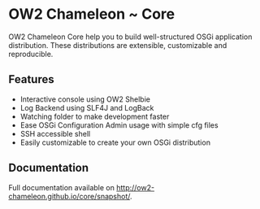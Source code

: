 OW2 Chameleon ~ Core
====================

OW2 Chameleon Core help you to build well-structured OSGi application distribution.
These distributions are extensible, customizable and reproducible.

Features
--------

* Interactive console using OW2 Shelbie
* Log Backend using SLF4J and LogBack
* Watching folder to make development faster
* Ease OSGi Configuration Admin usage with simple cfg files
* SSH accessible shell
* Easily customizable to create your own OSGi distribution

Documentation
-------------

Full documentation available on http://ow2-chameleon.github.io/core/snapshot/.